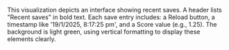 This visualization depicts an interface showing recent saves. A header lists "Recent saves" in bold text. Each save entry includes: a Reload button, a timestamp like '19/1/2025, 8:17:25 pm', and a Score value (e.g., 1.25). The background is light green, using vertical formatting to display these elements clearly.